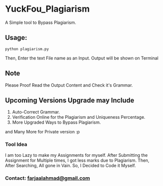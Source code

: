 # YuckFou_Plagiarism
A Simple tool to Bypass Plagiarism.

## Usage:
	python plagiarism.py
	
Then, Enter the text File name as an Input.
Output will be shown on Terminal


## Note
Please Proof Read the Output Content and Check it's Grammar.

## Upcoming Versions Upgrade may Include
1. Auto-Correct Grammar.
2. Verification Online for the Plagiarism and Uniqueness Percentage.
3. More Upgraded Ways to Bypass Plagiarism.

and Many More for Private version :p

### Tool Idea
I am too Lazy to make my Assignments for myself. After Submitting the Assignment for Multiple times, I got less marks due to Plagiarism. Then, After Searching, All gone in Vain. So, I Decided to Code it Myself.
### Contact: farjaalahmad@gmail.com
